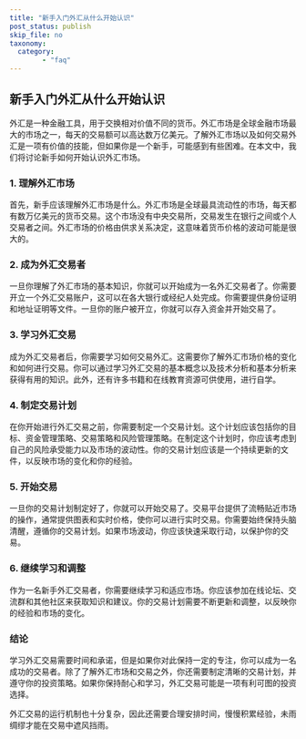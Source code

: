 ```yaml
---
title: "新手入门外汇从什么开始认识"
post_status: publish
skip_file: no
taxonomy:
  category:
        - "faq"
---
```


## 新手入门外汇从什么开始认识

外汇是一种金融工具，用于交换相对价值不同的货币。外汇市场是全球金融市场最大的市场之一，每天的交易额可以高达数万亿美元。了解外汇市场以及如何交易外汇是一项有价值的技能，但如果你是一个新手，可能感到有些困难。在本文中，我们将讨论新手如何开始认识外汇市场。

### 1. 理解外汇市场

首先，新手应该理解外汇市场是什么。外汇市场是全球最具流动性的市场，每天都有数万亿美元的货币交易。这个市场没有中央交易所，交易发生在银行之间或个人交易者之间。外汇市场的价格由供求关系决定，这意味着货币价格的波动可能是很大的。

### 2. 成为外汇交易者

一旦你理解了外汇市场的基本知识，你就可以开始成为一名外汇交易者了。你需要开立一个外汇交易账户，这可以在各大银行或经纪人处完成。你需要提供身份证明和地址证明等文件。一旦你的账户被开立，你就可以存入资金并开始交易了。

### 3. 学习外汇交易

成为外汇交易者后，你需要学习如何交易外汇。这需要你了解外汇市场价格的变化和如何进行交易。你可以通过学习外汇交易的基本概念以及技术分析和基本分析来获得有用的知识。此外，还有许多书籍和在线教育资源可供使用，进行自学。

### 4. 制定交易计划

在你开始进行外汇交易之前，你需要制定一个交易计划。这个计划应该包括你的目标、资金管理策略、交易策略和风险管理策略。在制定这个计划时，你应该考虑到自己的风险承受能力以及市场的波动性。你的交易计划应该是一个持续更新的文件，以反映市场的变化和你的经验。

### 5. 开始交易

一旦你的交易计划制定好了，你就可以开始交易了。交易平台提供了流畅贴近市场的操作，通常提供图表和实时价格，使你可以进行实时交易。你需要始终保持头脑清醒，遵循你的交易计划。如果市场波动，你应该快速采取行动，以保护你的交易。

### 6. 继续学习和调整

作为一名新手外汇交易者，你需要继续学习和适应市场。你应该参加在线论坛、交流群和其他社区来获取知识和建议。你的交易计划需要不断更新和调整，以反映你的经验和市场的变化。

### 结论

学习外汇交易需要时间和承诺，但是如果你对此保持一定的专注，你可以成为一名成功的交易者。除了了解外汇市场和交易之外，你还需要制定清晰的交易计划，并遵守你的投资策略。如果你保持耐心和学习，外汇交易可能是一项有利可图的投资选择。

外汇交易的运行机制也十分复杂，因此还需要合理安排时间，慢慢积累经验，未雨绸缪才能在交易中遮风挡雨。
